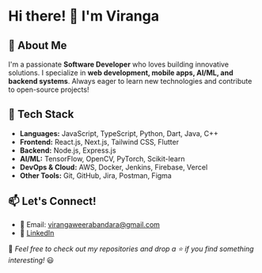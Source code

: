 # Hi there! 👋 I'm Viranga

## 🚀 About Me
I'm a passionate **Software Developer** who loves building innovative solutions. I specialize in **web development, mobile apps, AI/ML, and backend systems**. Always eager to learn new technologies and contribute to open-source projects!

## 🔧 Tech Stack
- **Languages:** JavaScript, TypeScript, Python, Dart, Java, C++
- **Frontend:** React.js, Next.js, Tailwind CSS, Flutter
- **Backend:** Node.js, Express.js
- **AI/ML:** TensorFlow, OpenCV, PyTorch, Scikit-learn
- **DevOps & Cloud:** AWS, Docker, Jenkins, Firebase, Vercel
- **Other Tools:** Git, GitHub, Jira, Postman, Figma


## 📫 Let's Connect!
- 📩 Email: virangaweerabandara@gmail.com
- 💼 [LinkedIn](https://linkedin.com/in/viranga-weerabandara)


📌 _Feel free to check out my repositories and drop a ⭐ if you find something interesting!_ 😃

